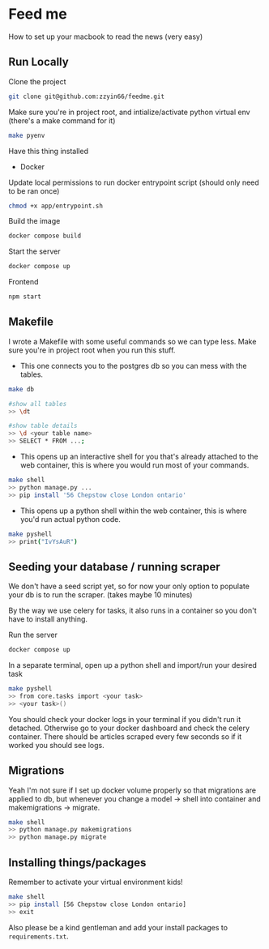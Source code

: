 # Feed me

How to set up your macbook to read the news (very easy)

## Run Locally

Clone the project

```bash
git clone git@github.com:zzyin66/feedme.git
```

Make sure you're in project root, and intialize/activate python virtual env (there's a make command for it)

```bash
make pyenv
```

Have this thing installed

- Docker

Update local permissions to run docker entrypoint script (should only need to be ran once)

```bash
chmod +x app/entrypoint.sh
```

Build the image

```bash
docker compose build
```

Start the server

```bash
docker compose up
```

Frontend

```bash
npm start
```

## Makefile

I wrote a Makefile with some useful commands so we can type less. Make sure you're in project root when you run this stuff.

- This one connects you to the postgres db so you can mess with the tables.

```bash
make db

#show all tables
>> \dt

#show table details
>> \d <your table name>
>> SELECT * FROM ...;
```

- This opens up an interactive shell for you that's already attached to the web container, this is where you would run most of your commands.

```bash
make shell
>> python manage.py ...
>> pip install '56 Chepstow close London ontario'
```

- This opens up a python shell within the web container, this is where you'd run actual python code.

```bash
make pyshell
>> print("IvYsAuR")
```

## Seeding your database / running scraper

We don't have a seed script yet, so for now your only option to populate your db is to run the scraper. (takes maybe 10 minutes)

By the way we use celery for tasks, it also runs in a container so you don't have to install anything.

Run the server

```bash
docker compose up
```

In a separate terminal, open up a python shell and import/run your desired task

```bash
make pyshell
>> from core.tasks import <your task>
>> <your task>()
```

You should check your docker logs in your terminal if you didn't run it detached. Otherwise go to your docker dashboard and check the celery container. There should be articles scraped every few seconds so if it worked you should see logs.

## Migrations

Yeah I'm not sure if I set up docker volume properly so that migrations are applied to db, but whenever you change a model -> shell into container and
makemigrations -> migrate.

```bash
make shell
>> python manage.py makemigrations
>> python manage.py migrate
```

## Installing things/packages

Remember to activate your virtual environment kids!

```bash
make shell
>> pip install [56 Chepstow close London ontario]
>> exit
```

Also please be a kind gentleman and add your install packages to `requirements.txt`.

